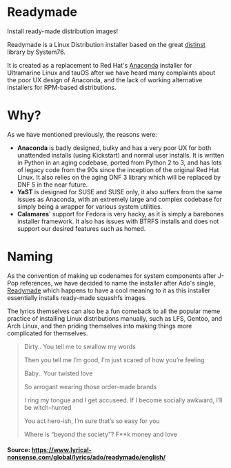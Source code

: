# Readymade
Install ready-made distribution images!

Readymade is a Linux Distribution installer based on the great [distinst](https://github.com/pop-os/distinst) library by System76.

It is created as a replacement to Red Hat's [Anaconda](https://github.com/rhinstaller/anaconda) installer for Ultramarine Linux and tauOS after we have heard many complaints about the poor UX design of Anaconda, and the lack of working alternative installers for RPM-based distributions.

# Why?

As we have mentioned previously, the reasons were:

- **Anaconda** is badly designed, bulky and has a very poor UX for both unattended installs (using Kickstart) and normal user installs. It is written in Python in an aging codebase, ported from Python 2 to 3, and has lots of legacy code from the 90s since the inception of the original Red Hat Linux. It also relies on the aging DNF 3 library which will be replaced by DNF 5 in the near future.
- **YaST** is designed for SUSE and SUSE only, it also suffers from the same issues as Anaconda, with an extremely large and complex codebase for simply being a wrapper for various system utilities.
- **Calamares**' support for Fedora is very hacky, as it is simply a barebones installer framework. It also has issues with BTRFS installs and does not support our desired features such as homed.

# Naming

As the convention of making up codenames for system components after J-Pop references, we have decided to name the installer after Ado's single, [Readymade](https://youtu.be/jg09lNupc1s) which happens to have a cool meaning to it as this installer essentially installs ready-made squashfs images.

The lyrics themselves can also be a fun comeback to all the popular meme practice of installing Linux distributions manually, such as LFS, Gentoo, and Arch Linux, and then priding themselves into making things more complicated for themselves.

> Dirty.. You tell me to swallow my words
> 
> Then you tell me I’m good, I’m just scared of how you’re feeling
> 
> Baby.. Your twisted love
> 
> So arrogant wearing those order-made brands
> 
> I ring my tongue and I get accuseed. If I become socially awkward, I’ll be witch-hunted
> 
> You act hero-ish, I’m sure that’s so easy for you
> 
> Where is “beyond the society”? F**k money and love

#### Source: https://www.lyrical-nonsense.com/global/lyrics/ado/readymade/english/

